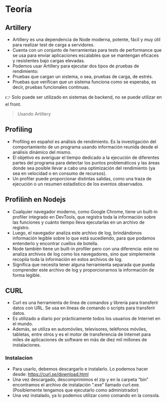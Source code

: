 # Teoría

## Artillery

- Artillery es una dependencia de Node moderna, potente, fácil y muy útil para realizar test de carga a servidores.
- Cuenta con un conjunto de herramientas para tests de performance que se usa para enviar aplicaciones escalables que se mantengan eficaces y resistentes bajo cargas elevadas.
- Podemos usar Artillery para ejecutar dos tipos de pruebas de rendimiento:
- Pruebas que cargan un sistema, o sea, pruebas de carga, de estrés.
- Pruebas que verifican que un sistema funciona como se esperaba, es decir, pruebas funcionales continuas.

👉 Solo puede ser utilizado en sistemas de backend, no se puede utilizar en el front.

> Usando Artillery

## Profiling

- Profiling en español es análisis de rendimiento. Es la investigación del comportamiento de un programa usando información reunida desde el análisis dinámico del mismo.
- El objetivo es averiguar el tiempo dedicado a la ejecución de diferentes partes del programa para detectar los puntos problemáticos y las áreas donde sea posible llevar a cabo una optimización del rendimiento (ya sea en velocidad o en consumo de recursos).​
- Un profiler puede proporcionar distintas salidas, como una traza de ejecución o un resumen estadístico de los eventos observados.

## Profilinh en Nodejs

- Cualquier navegador moderno, como Google Chrome, tiene un built-in profiler integrado en DevTools, que registra toda la información sobre las funciones y cuánto tiempo lleva ejecutarlas en un archivo de registro.
- Luego, el navegador analiza este archivo de log, brindándonos información legible sobre lo que está sucediendo, para que podamos entenderlo y encontrar cuellos de botella.
- Node también tiene un built-in profiler pero con una diferencia: este no analiza archivos de log como los navegadores, sino que simplemente recopila toda la información en estos archivos de log.
- Significa que necesita tener alguna herramienta separada que pueda comprender este archivo de log y proporcionarnos la información de forma legible.

## CURL

- Curl es una herramienta de línea de comandos y librería para transferir datos con URL. Se usa en líneas de comando o scripts para transferir datos.
- Es utilizado a diario por prácticamente todos los usuarios de Internet en el mundo.
- Además, se utiliza en automóviles, televisores, teléfonos móviles, tabletas, entre otros y es el motor de transferencia de Internet para miles de aplicaciones de software en más de diez mil millones de instalaciones.

### Instalacion

- Para usarlo, debemos descargarlo e instalarlo. Lo podemos hacer desde: https://curl.se/download.html
- Una vez descargado, descomprimimos el zip y en la carpeta “bin” encontramos el archivo de instalación “.exe” llamado curl.exe. (Posiblemente tengamos que ejecutarlo como administrador)
- Una vez instalado, ya lo podemos utilizar como comando en la consola.

